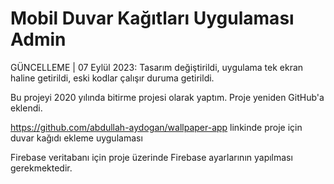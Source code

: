 # Mobil Duvar Kağıtları Uygulaması Admin

GÜNCELLEME | 07 Eylül 2023: Tasarım değiştirildi, uygulama tek ekran haline getirildi, eski kodlar çalışır duruma getirildi.

Bu projeyi 2020 yılında bitirme projesi olarak yaptım. Proje yeniden GitHub'a eklendi.

https://github.com/abdullah-aydogan/wallpaper-app linkinde proje için duvar kağıdı ekleme uygulaması

Firebase veritabanı için proje üzerinde Firebase ayarlarının yapılması gerekmektedir.
